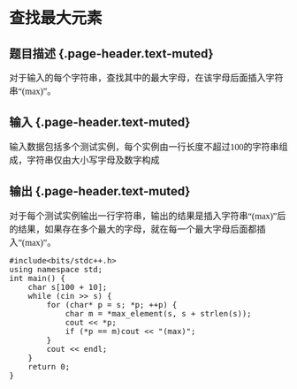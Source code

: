# 查找最大元素

## 题目描述 {.page-header.text-muted}

<div class="content">
  <p>
    <span style="font-family: Times New Roman; font-size: medium;">对于输入的每个字符串，查找其中的最大字母，在该字母后面插入字符串“(max)”。</span>
  </p>
</div>

## 输入 {.page-header.text-muted}

<div class="content">
  <p>
    <span style="font-family: Times New Roman; font-size: medium;">输入数据包括多个测试实例，每个实例由一行长度不超过100的字符串组成，字符串仅由大小写字母及数字构成</span>
  </p>
</div>

## 输出 {.page-header.text-muted}

<div class="content">
  <p>
    <span style="font-family: Times New Roman; font-size: medium;">对于每个测试实例输出一行字符串，输出的结果是插入字符串“(max)”后的结果，如果存在多个最大的字母，就在每一个最大字母后面都插入&#8221;(max)&#8221;。</span>
  </p>
</div>

<pre class="EnlighterJSRAW" data-enlighter-language="cpp">#include&lt;bits/stdc++.h&gt;
using namespace std;
int main() {
    char s[100 + 10];
    while (cin &gt;&gt; s) {
        for (char* p = s; *p; ++p) {
            char m = *max_element(s, s + strlen(s));
            cout &lt;&lt; *p;
            if (*p == m)cout &lt;&lt; "(max)";
        }
        cout &lt;&lt; endl;
    }
    return 0;
}
</pre>

<div class="content">
  <p>
    &nbsp;
  </p>
</div>

